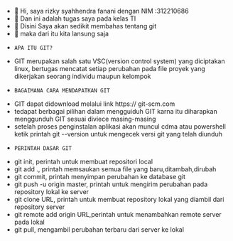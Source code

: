 - 👋 Hi, saya rizky syahhendra fanani dengan NIM :312210686
- 👀 Dan ini adalah tugas saya pada kelas TI 
- 🌱 Disini Saya akan sedikit membahas tentang git
- 💞️ maka dari itu kita lansung saja
-     APA ITU GIT?
- GIT merupakan salah satu VSC(version control system) yang diciptakan linux, bertugas mencatat setiap perubahan pada file proyek yang dikerjakan seorang individu maupun kelompok
-     BAGAIMANA CARA MENDAPATKAN GIT
- GIT dapat didownload melalui link https:// git-scm.com
- tedapat berbagai pilihan dalam mengguiduh GIT karna itu diharapkan menggunduh GIT sesuai diviece masing-masing
- setelah proses penginstalan aplikasi akan muncul cdma atau powershell ketik printah git --version untuk mengecek versi git yang telah diunduh
-     PERINTAH DASAR GIT
- git init, perintah untuk membuat repositori local
- git add ., printah memsaukan semua file yang baru,ditambah,dirubah
- git commit, printah menyimpan perubahan ke database git
- git push -u origin master, printah untuk mengirim perubahan pada repository lokal ke server
- git clone URL, printah untuk membuat repository lokal yang diambil dari repository server
- git remote add origin URL,perintah untuk menambahkan remote server pada lokal
- git pull, mengambil perubahan terbaru dari server ke lokal
